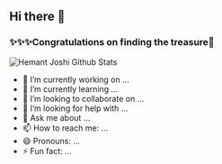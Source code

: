 ## Hi there 👋

###  ✨✨✨Congratulations on finding the treasure👋

![Hemant Joshi Github Stats](https://github-readme-stats.vercel.app/api?username=xPeiPeix&show_icons=true&title_color=fff&icon_color=79ff97&text_color=9f9f9f&bg_color=151515&hide=["contribs"])


- 🔭 I’m currently working on ...
- 🌱 I’m currently learning ...
- 👯 I’m looking to collaborate on ...
- 🤔 I’m looking for help with ...
- 💬 Ask me about ...
- 📫 How to reach me: ...
- 😄 Pronouns: ...
- ⚡ Fun fact: ...
